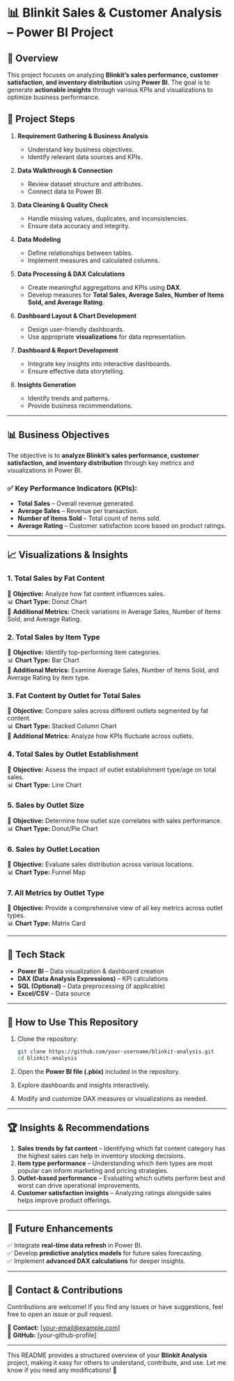 # 📊 Blinkit Sales & Customer Analysis – Power BI Project  

## 📝 Overview  
This project focuses on analyzing **Blinkit’s sales performance, customer satisfaction, and inventory distribution** using **Power BI**. The goal is to generate **actionable insights** through various KPIs and visualizations to optimize business performance.  

## 📌 Project Steps  

1. **Requirement Gathering & Business Analysis**  
   - Understand key business objectives.  
   - Identify relevant data sources and KPIs.  

2. **Data Walkthrough & Connection**  
   - Review dataset structure and attributes.  
   - Connect data to Power BI.  

3. **Data Cleaning & Quality Check**  
   - Handle missing values, duplicates, and inconsistencies.  
   - Ensure data accuracy and integrity.  

4. **Data Modeling**  
   - Define relationships between tables.  
   - Implement measures and calculated columns.  

5. **Data Processing & DAX Calculations**  
   - Create meaningful aggregations and KPIs using **DAX**.  
   - Develop measures for **Total Sales, Average Sales, Number of Items Sold, and Average Rating**.  

6. **Dashboard Layout & Chart Development**  
   - Design user-friendly dashboards.  
   - Use appropriate **visualizations** for data representation.  

7. **Dashboard & Report Development**  
   - Integrate key insights into interactive dashboards.  
   - Ensure effective data storytelling.  

8. **Insights Generation**  
   - Identify trends and patterns.  
   - Provide business recommendations.  

---

## 📊 Business Objectives  

The objective is to **analyze Blinkit’s sales performance, customer satisfaction, and inventory distribution** through key metrics and visualizations in Power BI.  

### ✅ Key Performance Indicators (KPIs):  
- **Total Sales** – Overall revenue generated.  
- **Average Sales** – Revenue per transaction.  
- **Number of Items Sold** – Total count of items sold.  
- **Average Rating** – Customer satisfaction score based on product ratings.  

---

## 📈 Visualizations & Insights  

### **1. Total Sales by Fat Content**  
📌 **Objective:** Analyze how fat content influences sales.  
📊 **Chart Type:** Donut Chart  
📌 **Additional Metrics:** Check variations in Average Sales, Number of Items Sold, and Average Rating.  

### **2. Total Sales by Item Type**  
📌 **Objective:** Identify top-performing item categories.  
📊 **Chart Type:** Bar Chart  
📌 **Additional Metrics:** Examine Average Sales, Number of Items Sold, and Average Rating by item type.  

### **3. Fat Content by Outlet for Total Sales**  
📌 **Objective:** Compare sales across different outlets segmented by fat content.  
📊 **Chart Type:** Stacked Column Chart  
📌 **Additional Metrics:** Analyze how KPIs fluctuate across outlets.  

### **4. Total Sales by Outlet Establishment**  
📌 **Objective:** Assess the impact of outlet establishment type/age on total sales.  
📊 **Chart Type:** Line Chart  

### **5. Sales by Outlet Size**  
📌 **Objective:** Determine how outlet size correlates with sales performance.  
📊 **Chart Type:** Donut/Pie Chart  

### **6. Sales by Outlet Location**  
📌 **Objective:** Evaluate sales distribution across various locations.  
📊 **Chart Type:** Funnel Map  

### **7. All Metrics by Outlet Type**  
📌 **Objective:** Provide a comprehensive view of all key metrics across outlet types.  
📊 **Chart Type:** Matrix Card  

---

## 🔧 Tech Stack  
- **Power BI** – Data visualization & dashboard creation  
- **DAX (Data Analysis Expressions)** – KPI calculations  
- **SQL (Optional)** – Data preprocessing (if applicable)  
- **Excel/CSV** – Data source  

---

## 📌 How to Use This Repository  

1. Clone the repository:  
   ```bash
   git clone https://github.com/your-username/blinkit-analysis.git
   cd blinkit-analysis
   ```

2. Open the **Power BI file (.pbix)** included in the repository.  

3. Explore dashboards and insights interactively.  

4. Modify and customize DAX measures or visualizations as needed.  

---

## 🏆 Insights & Recommendations  

1. **Sales trends by fat content** – Identifying which fat content category has the highest sales can help in inventory stocking decisions.  
2. **Item type performance** – Understanding which item types are most popular can inform marketing and pricing strategies.  
3. **Outlet-based performance** – Evaluating which outlets perform best and worst can drive operational improvements.  
4. **Customer satisfaction insights** – Analyzing ratings alongside sales helps improve product offerings.  

---

## 📌 Future Enhancements  
✅ Integrate **real-time data refresh** in Power BI.  
✅ Develop **predictive analytics models** for future sales forecasting.  
✅ Implement **advanced DAX calculations** for deeper insights.  

---

## 📩 Contact & Contributions  
Contributions are welcome! If you find any issues or have suggestions, feel free to open an issue or pull request.  

📧 **Contact:** [your-email@example.com]  
🔗 **GitHub:** [your-github-profile]  

---  

This README provides a structured overview of your **Blinkit Analysis** project, making it easy for others to understand, contribute, and use. Let me know if you need any modifications! 🚀
